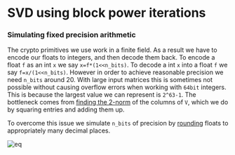 # SVD using block power iterations

### Simulating fixed precision arithmetic

The crypto primitives we use work in a finite field.
As a result we have to encode our floats to integers, and then decode them back.
To encode a float `f` as an int `x` we say `x=f*(1<<n_bits)`.
To decode a int `x` into a float `f` we say `f=x/(1<<n_bits)`.
However in order to achieve reasonable precision we need `n_bits` around 20.
With large input matrices this is sometimes not possible
without causing overflow errors when working with `64bit` integers.
This is because the largest value we can represent is `2^63-1`.
The bottleneck comes from [finding the 2-norm](https://github.com/maksimt/pd_svd/blob/master/blockpower_svd.py#L76) of the columns of `V`,
which we do by squaring entries and adding them up.

To overcome this issue we simulate `n_bits` of precision by [rounding](https://github.com/maksimt/pd_svd/blob/master/blockpower_svd.py#L17)
floats to appropriately many decimal places.

 
![eq](https://latex.codecogs.com/gif.latex?\LARGE&space;\begin{align*}&space;n_{bits}&=\lceil\frac{\log(10^d)}{\log&space;2}\rceil\\&space;d&\approx\frac{\log(e^{\log(2)n_{bits}})}{\log&space;10}&space;\end{align*})